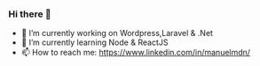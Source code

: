 ### Hi there 👋

<!--
**manuelmdn/manuelmdn** is a ✨ _special_ ✨ repository because its `README.md` (this file) appears on your GitHub profile.
-->

- 🔭 I’m currently working on Wordpress,Laravel & .Net
- 🌱 I’m currently learning Node & ReactJS
- 📫 How to reach me: https://www.linkedin.com/in/manuelmdn/ 

